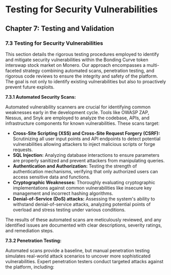 # Testing for Security Vulnerabilities

## Chapter 7: Testing and Validation

### 7.3 Testing for Security Vulnerabilities

This section details the rigorous testing procedures employed to identify and mitigate security vulnerabilities within the Bonding Curve token interswap stock market on Monero.  Our approach encompasses a multi-faceted strategy combining automated scans, penetration testing, and rigorous code reviews to ensure the integrity and safety of the platform.  The goal is not only to identify existing vulnerabilities but also to proactively prevent future exploits.

**7.3.1 Automated Security Scans:**

Automated vulnerability scanners are crucial for identifying common weaknesses early in the development cycle.  Tools like OWASP ZAP, Nessus, and Snyk are employed to analyze the codebase, APIs, and infrastructure components for known vulnerabilities.  These scans target:

* **Cross-Site Scripting (XSS) and Cross-Site Request Forgery (CSRF):**  Scrutinizing all user input points and API endpoints to detect potential vulnerabilities allowing attackers to inject malicious scripts or forge requests.
* **SQL Injection:**  Analyzing database interactions to ensure parameters are properly sanitized and prevent attackers from manipulating queries.
* **Authentication and Authorization:**  Testing the strength of authentication mechanisms, verifying that only authorized users can access sensitive data and functions.
* **Cryptographic Weaknesses:**  Thoroughly evaluating cryptographic implementations against common vulnerabilities like insecure key management and incorrect hashing algorithms.
* **Denial-of-Service (DoS) attacks:** Assessing the system's ability to withstand denial-of-service attacks, analyzing potential points of overload and stress testing under various conditions.

The results of these automated scans are meticulously reviewed, and any identified issues are documented with clear descriptions, severity ratings, and remediation steps.

**7.3.2 Penetration Testing:**

Automated scans provide a baseline, but manual penetration testing simulates real-world attack scenarios to uncover more sophisticated vulnerabilities.  Expert penetration testers conduct targeted attacks against the platform, including:
